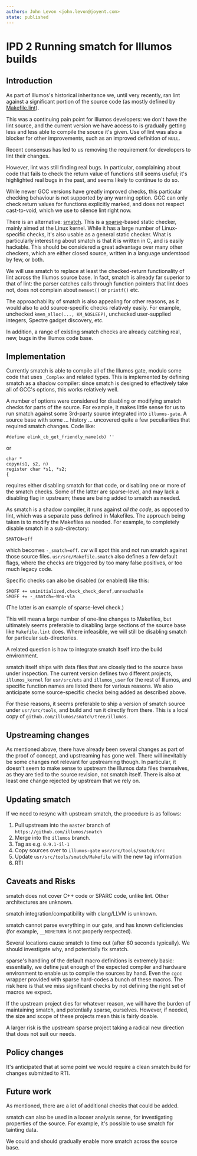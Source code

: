 ```yaml
---
authors: John Levon <john.levon@joyent.com>
state: published
---
```


# IPD 2 Running smatch for Illumos builds

## Introduction

As part of Illumos's historical inheritance we, until very recently, ran lint
against a significant portion of the source code (as mostly defined by
[Makefile.lint](https://github.com/illumos/illumos-gate/blob/master/usr/src/Makefile.lint)).

This was a continuing pain point for Illumos developers: we don't have the lint
source, and the current version we have access to is gradually getting less and
less able to compile the source it's given. Use of lint was also a blocker for
other improvements, such as an improved definition of `NULL`.

Recent consensus has led to us removing the requirement for developers to lint
their changes.

However, lint was still finding real bugs. In particular, complaining about code
that fails to check the return value of functions still seems useful; it's
highlighted real bugs in the past, and seems likely to continue to do so.

While newer GCC versions have greatly improved checks, this particular checking
behaviour is not supported by any warning option. GCC can only check return
values for functions explicitly marked, and does not respect cast-to-void, which
we use to silence lint right now.

There is an alternative: [smatch](https://repo.or.cz/w/smatch.git).
This is a [sparse](https://sparse.wiki.kernel.org/index.php/Main_Page)-based
static checker, mainly aimed at the Linux kernel. While it has a large number of
Linux-specific checks, it's also usable as a general static checker. What is
particularly interesting about smatch is that it is written in C, and is easily
hackable. This should be considered a great advantage over many other checkers,
which are either closed source, written in a language understood by few, or
both.

We will use smatch to replace at least
the checked-return functionality of lint across the Illumos source base. In
fact, smatch is already far superior to that of lint: the parser catches calls
through function pointers that lint does not, does not complain about `memset()`
or `printf()` etc.

The approachability of smatch is also appealing for other reasons, as it would
also to add source-specific checks relatively easily. For example, unchecked
`kmem_alloc(..., KM_NOSLEEP)`, unchecked user-supplied integers, Spectre gadget
discovery, etc.

In addition, a range of existing smatch checks are already catching real, new, bugs in the
Illumos code base.

## Implementation

Currently smatch is able to compile all of the Illumos gate, modulo some code
that uses `_Complex` and related types. This is implemented by defining smatch
as a shadow compiler: since smatch is designed to effectively take all of GCC's
options, this works relatively well.

A number of options were considered for disabling or modifying smatch checks for
parts of the source. For example, it makes little sense for us to run smatch
against some 3rd-party source integrated into `illumos-gate`.  A source base
with some ... history ... uncovered quite a few peculiarities that required
smatch changes. Code like:

```
#define elink_cb_get_friendly_name(cb) ''
```

or

```
char *
copyn(s1, s2, n)
register char *s1, *s2;
{
```

requires either disabling smatch for that code, or disabling one or more of the
smatch checks. Some of the latter are sparse-level, and may lack a disabling
flag in upstream; these are being added to smatch as needed.

As smatch is a shadow compiler, it runs against *all the code*, as opposed to
lint, which was a separate pass defined in Makefiles. The approach being taken
is to modify the Makefiles as needed. For example, to completely disable smatch
in a sub-directory:

```
SMATCH=off
```

which becomes `-_smatch=off`. *cw* will spot this and not run smatch against
those source files. `usr/src/Makefile.smatch` also defines a few default flags,
where the checks are triggered by too many false positives, or too much legacy
code.

Specific checks can also be disabled (or enabled) like this:

```
SMOFF += uninitialized,check_check_deref,unreachable
SMOFF += -_smatch=-Wno-vla
```

(The latter is an example of sparse-level check.)

This will mean a large number of one-line changes to Makefiles, but ultimately
seems preferable to disabling large sections of the source base like
`Makefile.lint` does. Where infeasible, we will still be disabling smatch for
particular sub-directories.

A related question is how to integrate smatch itself into the build environment.

smatch itself ships with data files that are closely tied to the source base
under inspection. The current version defines two different projects,
`illumos_kernel` for `usr/src/uts` and `illumos_user` for the rest of Illumos,
and specific function names are listed there for various reasons. We also
anticipate some source-specific checks being added as described above.

For these reasons, it seems preferable to ship a version of smatch source under
`usr/src/tools`, and build and run it directly from there. This is a local copy
of `github.com/illumos/smatch/tree/illumos`.

## Upstreaming changes

As mentioned above, there have already been several changes as part of the proof
of concept, and upstreaming has gone well. There will inevitably be some
changes not relevant for upstreaming though. In particular, it doesn't seem to
make sense to upstream the Illumos data files themselves, as they are tied to
the source revision, not smatch itself. There is also at least one change
rejected by upstream that we rely on.

## Updating smatch

If we need to resync with upstream smatch, the procedure is as follows:

1. Pull upstream into the `master` branch of `https://github.com/illumos/smatch`
1. Merge into the `illumos` branch.
1. Tag as e.g. `0.9.1-il-1`
1. Copy sources over to `illumos-gate` `usr/src/tools/smatch/src`
1. Update `usr/src/tools/smatch/Makefile` with the new tag information
1. RTI

## Caveats and Risks

smatch does not cover C++ code or SPARC code, unlike lint. Other architectures
are unknown.

smatch integration/compatibility with clang/LLVM is unknown.

smatch cannot parse everything in our gate, and has known deficiencies (for
example, `__NORETURN` is not properly respected).

Several locations cause smatch to time out (after 60 seconds typically). We
should investigate why, and potentially fix smatch.

sparse's handling of the default macro definitions is extremely basic: essentially,
we define just enough of the expected compiler and hardware environment to enable us
to compile the sources by hand. Even the `cgcc` wrapper provided with sparse hard-codes
a bunch of these macros. The risk here is that we miss significant checks by not defining
the right set of macros we expect.

If the upstream project dies for whatever reason, we will have the burden of
maintaining smatch, and potentially sparse, ourselves. However, if needed, the
size and scope of these projects mean this is fairly doable.

A larger risk is the upstream sparse project taking a radical new direction that
does not suit our needs.

## Policy changes

It's anticipated that at some point we would require a clean smatch build for
changes submitted to RTI.

## Future work

As mentioned, there are a lot of additional checks that could be added.

smatch can also be used in a looser analysis sense, for investigating properties
of the source. For example, it's possible to use smatch for tainting data.

We could and should gradually enable more smatch across the source base.
